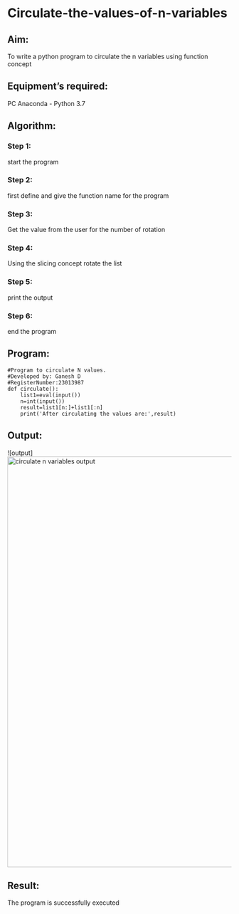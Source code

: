 # Circulate-the-values-of-n-variables
## Aim:
To write a python program to circulate the n variables using function concept
## Equipment’s required:
PC
Anaconda - Python 3.7
## Algorithm: 
### Step 1: 
start the program
### Step 2: 
first define and give the function name for the program 
### Step 3: 
Get the value from the user for the number of rotation
### Step 4: 
Using the slicing concept rotate the list
### Step 5: 
print the output
### Step 6: 
end the program
## Program:
```
#Program to circulate N values.
#Developed by: Ganesh D
#RegisterNumber:23013987
def circulate():
    list1=eval(input())
    n=int(input())
    result=list1[n:]+list1[:n]
    print('After circulating the values are:',result)
```

## Output:
![output] <img width="923" alt="circulate n variables output" src="https://github.com/Ganesh23013987/Circulate-the-values-of-N-variables/assets/147473768/211c81bf-bf17-4247-9ae5-b87c90402b22">


## Result:
The program is successfully executed
